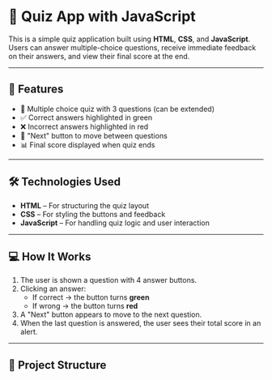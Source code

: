 # 🧠 Quiz App with JavaScript

This is a simple quiz application built using **HTML**, **CSS**, and **JavaScript**.  
Users can answer multiple-choice questions, receive immediate feedback on their answers, and view their final score at the end.

---

## 🚀 Features

- 🎯 Multiple choice quiz with 3 questions (can be extended)
- ✅ Correct answers highlighted in green
- ❌ Incorrect answers highlighted in red
- 🔄 "Next" button to move between questions
- 📊 Final score displayed when quiz ends

---

## 🛠️ Technologies Used

- **HTML** – For structuring the quiz layout
- **CSS** – For styling the buttons and feedback
- **JavaScript** – For handling quiz logic and user interaction

---

## 💻 How It Works

1. The user is shown a question with 4 answer buttons.
2. Clicking an answer:
   - If correct → the button turns **green**
   - If wrong → the button turns **red**
3. A "Next" button appears to move to the next question.
4. When the last question is answered, the user sees their total score in an alert.

---

## 📂 Project Structure

